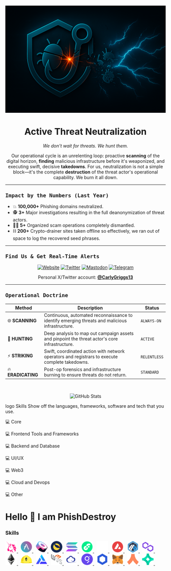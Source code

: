 <p align="center">
  <img src="https://github.com/phishdestroy/phishdestroy/blob/main/image.png?raw=true" alt="Phish Destroy Banner"/>
</p>

<h1 align="center">Active Threat Neutralization</h1>

<p align="center">
  <em>We don't wait for threats. We hunt them.</em>
</p>

<p align="center">
Our operational cycle is an unrelenting loop: proactive <b>scanning</b> of the digital horizon, <b>finding</b> malicious infrastructure before it's weaponized, and executing swift, decisive <b>takedowns</b>. For us, neutralization is not a simple block—it's the complete <b>destruction</b> of the threat actor's operational capability. We burn it all down.
</p>

---

### <samp>Impact by the Numbers (Last Year)</samp>

-   💥 **100,000+** Phishing domains neutralized.
-   🕵️ **3+** Major investigations resulting in the full deanonymization of threat actors.
-   🏴‍☠️ **5+** Organized scam operations completely dismantled.
-   ⛓️ **200+** Crypto-drainer sites taken offline so effectively, we ran out of space to log the recovered seed phrases.

---

### <samp>Find Us & Get Real-Time Alerts</samp>

<p align="center">
  <a href="https://www.phishdestroy.io/"><img src="https://img.shields.io/badge/Website-phishdestroy.io-blue?style=for-the-badge&logo=googlechrome&logoColor=white" alt="Website"></a>
  <a href="https://twitter.com/Phish_Destroy"><img src="https://img.shields.io/badge/X_/_Twitter-@Phish_Destroy-000000?style=for-the-badge&logo=x" alt="Twitter"></a>
  <a href="https://mastodon.social/@phishdestroy"><img src="https://img.shields.io/badge/Mastodon-@phishdestroy-6364FF?style=for-the-badge&logo=mastodon&logoColor=white" alt="Mastodon"></a>
  <a href="https://t.me/PhishDestroyAlerts"><img src="https://img.shields.io/badge/Telegram-Alerts_Channel-2CA5E0?style=for-the-badge&logo=telegram&logoColor=white" alt="Telegram"></a>
</p>

<p align="center">
  Personal X/Twitter account: <strong><a href="https://twitter.com/CarlyGriggs13">@CarlyGriggs13</a></strong>
</p>

---

### <samp>Operational Doctrine</samp>

| Method                 | Description                                                                                             | Status      |
| ---------------------- | ------------------------------------------------------------------------------------------------------- | ----------- |
| 🌐 **SCANNING** | Continuous, automated reconnaissance to identify emerging threats and malicious infrastructure.         | `ALWAYS-ON` |
| 🎯 **HUNTING** | Deep analysis to map out campaign assets and pinpoint the threat actor's core infrastructure.           | `ACTIVE`    |
| ⚡ **STRIKING** | Swift, coordinated action with network operators and registrars to execute complete takedowns.          | `RELENTLESS`|
| 🔥 **ERADICATING** | Post-op forensics and infrastructure burning to ensure threats do not return.                           | `STANDARD`  |

<br>

<p align="center">
  <img src="https://github-readme-stats.vercel.app/api?username=phishdestroy&show_icons=true&theme=tokyonight&include_all_commits=true&count_private=true" alt="GitHub Stats"/>
</p>
logo
Skills
Show off the languages, frameworks, software and tech that you use.

💻 Core


















💻 Frontend Tools and Frameworks






















💻 Backend and Database

















💻 UI/UX









💻 Web3

























💻 Cloud and Devops








💻 Other








# Hello 👋 I am PhishDestroy



### Skills

<a href="https://uniswap.org/" target="_blank" rel="noreferrer"><picture>
<img height="36" width="36" src="https://raw.githubusercontent.com/ShahVandit8/profile-x/refs/heads/main/public/icons/skills/uniswap-colored.svg" alt="Uniswap" />
</picture></a> &nbsp;
<a href="https://aave.com/" target="_blank" rel="noreferrer"><picture>
<img height="36" width="36" src="https://raw.githubusercontent.com/ShahVandit8/profile-x/refs/heads/main/public/icons/skills/aave-colored.svg" alt="AAVE" />
</picture></a> &nbsp;
<a href="https://www.sushi.com/" target="_blank" rel="noreferrer"><picture>
<img height="36" width="36" src="https://raw.githubusercontent.com/ShahVandit8/profile-x/refs/heads/main/public/icons/skills/sushiswap-colored.svg" alt="Sushiswap" />
</picture></a> &nbsp;
<a href="https://www.terra.money/" target="_blank" rel="noreferrer"><picture>
<img height="36" width="36" src="https://raw.githubusercontent.com/ShahVandit8/profile-x/refs/heads/main/public/icons/skills/terra-colored.svg" alt="Terra" />
</picture></a> &nbsp;
<a href="https://solana.com/" target="_blank" rel="noreferrer"><picture>
<img height="36" width="36" src="https://raw.githubusercontent.com/ShahVandit8/profile-x/refs/heads/main/public/icons/skills/solana-colored.svg" alt="Solana" />
</picture></a> &nbsp;
<a href="https://www.onflow.org/" target="_blank" rel="noreferrer"><picture>
<img height="36" width="36" src="https://raw.githubusercontent.com/ShahVandit8/profile-x/refs/heads/main/public/icons/skills/flow-colored.svg" alt="Flow" />
</picture></a> &nbsp;
<a href="https://near.academy/" target="_blank" rel="noreferrer"><picture>
<img height="36" width="36" src="https://raw.githubusercontent.com/ShahVandit8/profile-x/refs/heads/main/public/icons/skills/near-colored-dark.svg" alt="Near" />
</picture></a> &nbsp;
<a href="https://www.avax.network/" target="_blank" rel="noreferrer"><picture>
<img height="36" width="36" src="https://raw.githubusercontent.com/ShahVandit8/profile-x/refs/heads/main/public/icons/skills/avalanche-colored.svg" alt="Avalanche" />
</picture></a> &nbsp;
<a href="https://portal.arbitrum.one/" target="_blank" rel="noreferrer"><picture>
<img height="36" width="36" src="https://raw.githubusercontent.com/ShahVandit8/profile-x/refs/heads/main/public/icons/skills/arbitrum-colored.svg" alt="Arbitrum" />
</picture></a> &nbsp;
<a href="https://polygon.technology/" target="_blank" rel="noreferrer"><picture>
<img height="36" width="36" src="https://raw.githubusercontent.com/ShahVandit8/profile-x/refs/heads/main/public/icons/skills/polygon-colored.svg" alt="Polygon" />
</picture></a> &nbsp;
<a href="https://ethereum.org/en/" target="_blank" rel="noreferrer"><picture>
<img height="36" width="36" src="https://raw.githubusercontent.com/ShahVandit8/profile-x/refs/heads/main/public/icons/skills/ethereum-colored.svg" alt="Ethereum" />
</picture></a> &nbsp;
<a href="https://hardhat.org/" target="_blank" rel="noreferrer"><picture>
<img height="36" width="36" src="https://raw.githubusercontent.com/ShahVandit8/profile-x/refs/heads/main/public/icons/skills/hardhat-colored.svg" alt="Hardhat" />
</picture></a> &nbsp;
<a href="https://docs.alchemy.com/alchemy/documentation/alchemy-web3" target="_blank" rel="noreferrer"><picture>
<img height="36" width="36" src="https://raw.githubusercontent.com/ShahVandit8/profile-x/refs/heads/main/public/icons/skills/alchemy-colored.svg" alt="Alchemy" />
</picture></a> &nbsp;
<a href="https://web3js.readthedocs.io/en/v1.7.1/#" target="_blank" rel="noreferrer"><picture>
<img height="36" width="36" src="https://raw.githubusercontent.com/ShahVandit8/profile-x/refs/heads/main/public/icons/skills/web3js-colored.svg" alt="Web3Js" />
</picture></a> &nbsp;
<a href="https://ethers.io" target="_blank" rel="noreferrer"><picture>
<img height="36" width="36" src="https://raw.githubusercontent.com/ShahVandit8/profile-x/refs/heads/main/public/icons/skills/ethers-colored.svg" alt="Ethers" />
</picture></a> &nbsp;
<a href="https://thegraph.com/en/" target="_blank" rel="noreferrer"><picture>
<img height="36" width="36" src="https://raw.githubusercontent.com/ShahVandit8/profile-x/refs/heads/main/public/icons/skills/the-graph-colored.svg" alt="The Graph" />
</picture></a> &nbsp;
<a href="https://chain.link/" target="_blank" rel="noreferrer"><picture>
<img height="36" width="36" src="https://raw.githubusercontent.com/ShahVandit8/profile-x/refs/heads/main/public/icons/skills/chainlink-colored.svg" alt="Chainlink" />
</picture></a> &nbsp;
<a href="https://metamask.io/" target="_blank" rel="noreferrer"><picture>
<img height="36" width="36" src="https://raw.githubusercontent.com/ShahVandit8/profile-x/refs/heads/main/public/icons/skills/metamask-colored.svg" alt="MetaMask" />
</picture></a> &nbsp;
<a href="https://www.argent.xyz/" target="_blank" rel="noreferrer"><picture>
<img height="36" width="36" src="https://raw.githubusercontent.com/ShahVandit8/profile-x/refs/heads/main/public/icons/skills/argent-colored.svg" alt="Argent" />
</picture></a> &nbsp;
<a href="https://www.nansen.ai/" target="_blank" rel="noreferrer"><picture>
<img height="36" width="36" src="https://raw.githubusercontent.com/ShahVandit8/profile-x/refs/heads/main/public/icons/skills/nansen-colored.svg" alt="Nansen" />
</picture></a> &nbsp;





<!-- Thank you for using ProfileX - https://profilex.dev [by Vandit Shah] -->
